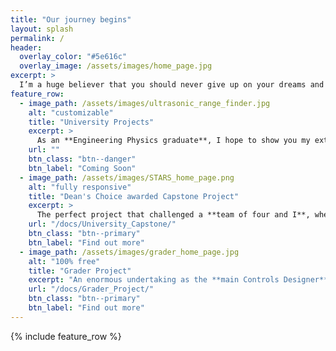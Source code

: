 ```yaml
---
title: "Our journey begins"
layout: splash
permalink: /
header:
  overlay_color: "#5e616c"
  overlay_image: /assets/images/home_page.jpg
excerpt: >
  I’m a huge believer that you should never give up on your dreams and that hard work never fails. On this website you’ll find my milestone projects that illustrate how I’ve grown over the years.<br />
feature_row:
  - image_path: /assets/images/ultrasonic_range_finder.jpg
    alt: "customizable"
    title: "University Projects"
    excerpt: >
      As an **Engineering Physics graduate**, I hope to show you my extensive experience in **software, electrical and mechanical** design and development. Here you'll find a range of projects that I'm proud of. <br /><br />
    url: ""
    btn_class: "btn--danger"
    btn_label: "Coming Soon"
  - image_path: /assets/images/STARS_home_page.png
    alt: "fully responsive"
    title: "Dean's Choice awarded Capstone Project"
    excerpt: >
      The perfect project that challenged a **team of four and I**, where we caught the attention of **CHCH news**, Hamilton's local news network and the **praise of our professor**! <br />
    url: "/docs/University_Capstone/"
    btn_class: "btn--primary"
    btn_label: "Find out more"
  - image_path: /assets/images/grader_home_page.jpg
    alt: "100% free"
    title: "Grader Project"
    excerpt: "An enormous undertaking as the **main Controls Designer** for this project. Where I took a major step into the **mining industry** and by taking that step applied everything I knew as an Engineering Physics graduate. Definitely my proudest achievement thus far!   "
    url: "/docs/Grader_Project/"
    btn_class: "btn--primary"
    btn_label: "Find out more"      
---
```


{% include feature_row %}
